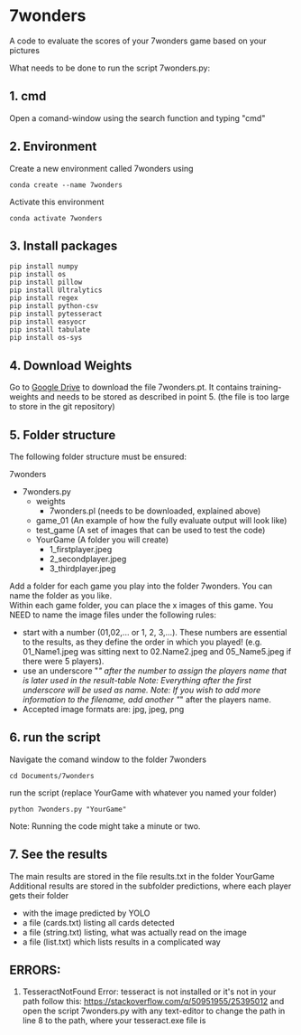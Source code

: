 # 7wonders
A code to evaluate the scores of your 7wonders game based on your pictures

What needs to be done to run the script 7wonders.py:

## 1. cmd
Open a comand-window using the search function and typing "cmd"

## 2. Environment

Create a new environment called 7wonders using

	conda create --name 7wonders
Activate this environment

	conda activate 7wonders

## 3. Install packages

	pip install numpy
	pip install os
	pip install pillow
	pip install Ultralytics
	pip install regex
	pip install python-csv
	pip install pytesseract
	pip install easyocr
	pip install tabulate
	pip install os-sys

## 4. Download Weights

Go to [Google Drive](https://drive.google.com/drive/folders/12xHsoVC9aY1Mlq5WO2irr1ZjvabDPYkH?usp=drive_link) to download the file 7wonders.pt. It contains training-weights and needs to be stored as described in point 5.
(the file is too large to store in the git repository)

## 5. Folder structure

The following folder structure must be ensured:


7wonders
- 7wonders.py  
	- weights
 		- 7wonders.pl (needs to be downloaded, explained above)  
	- game_01 (An example of how the fully evaluate output will look like)  
	- test_game (A set of images that can be used to test the code)  
	- YourGame (A folder you will create)  
		- 1_firstplayer.jpeg  
		- 2_secondplayer.jpeg  
		- 3_thirdplayer.jpeg  

Add a folder for each game you play into the folder 7wonders. You can name the folder as you like.  
Within each game folder, you can place the x images of this game. You NEED to name the image files under the following rules:  
- start with a number (01,02,... or 1, 2, 3,...). These numbers are essential to the results, as they define the order in which you played!
		(e.g. 01_Name1.jpeg was sitting next to 02.Name2.jpeg and 05_Name5.jpeg if there were 5 players).
- use an underscore "_" after the number to assign the players name that is later used in the result-table
		Note: Everything after the first underscore will be used as name.
		Note: If you wish to add more information to the filename, add another "_" after the players name.
- Accepted image formats are: jpg, jpeg, png

## 6. run the script

Navigate the comand window to the folder 7wonders  

	cd Documents/7wonders
 
run the script (replace YourGame with whatever you named your folder)  

	python 7wonders.py "YourGame" 


Note: Running the code might take a minute or two.

## 7. See the results
    
The main results are stored in the file results.txt in the folder YourGame  
Additional results are stored in the subfolder predictions, where each player gets their folder  
- with the image predicted by YOLO
- a file (cards.txt) listing all cards detected
- a file (string.txt) listing, what was actually read on the image
- a file (list.txt) which lists results in a complicated way



## ERRORS:
1. TesseractNotFound Error: tesseract is not installed or it's not in your path
	follow this: https://stackoverflow.com/q/50951955/25395012
	and open the script 7wonders.py with any text-editor to change the path in line 8 to the path, where your tesseract.exe file is

